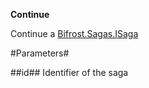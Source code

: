 **Continue**

Continue a [Bifrost.Sagas.ISaga](Bifrost.Sagas.ISaga)

#Parameters#


##id##
Identifier of the saga
